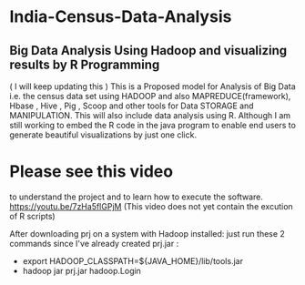 # India-Census-Data-Analysis
## Big Data Analysis Using Hadoop and visualizing results by R Programming

( I will keep updating this ) This is a Proposed model for Analysis of Big Data i.e. the census data set using HADOOP and also MAPREDUCE(framework), Hbase , Hive , Pig , Scoop and other tools for Data STORAGE and MANIPULATION. This will also include data analysis using R. Although I am still working to embed the R code in the java program to enable end users to generate beautiful visualizations by just one click.

# Please see this video 
to understand the project and to learn how to execute the software.
https://youtu.be/7zHa5flGPjM
(This video does not yet contain the excution of R scripts)

After downloading prj on a system with Hadoop installed:
just run these 2 commands since I've already created prj.jar :
* export HADOOP_CLASSPATH=${JAVA_HOME}/lib/tools.jar
* hadoop jar prj.jar hadoop.Login
